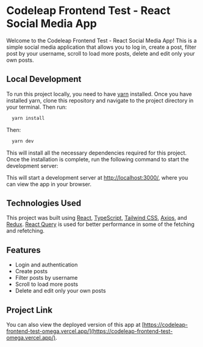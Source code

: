 # Codeleap Frontend Test - React Social Media App

Welcome to the Codeleap Frontend Test - React Social Media App! This is a simple social media application that allows you to log in, create a post, filter post by your username, scroll to load more posts, delete and edit only your own posts.

## Local Development

To run this project locally, you need to have [yarn](https://yarnpkg.com/) installed. Once you have installed yarn, clone this repository and navigate to the project directory in your terminal. Then run:

```bash
  yarn install
```
Then: 

```bash
  yarn dev
```


This will install all the necessary dependencies required for this project. Once the installation is complete, run the following command to start the development server:


This will start a development server at [http://localhost:3000/](http://localhost:3000/), where you can view the app in your browser.

## Technologies Used

This project was built using [React](https://reactjs.org/), [TypeScript](https://www.typescriptlang.org/), [Tailwind CSS](https://tailwindcss.com/), [Axios](https://github.com/axios/axios), and [Redux](https://redux.js.org/). [React Query](https://react-query.tanstack.com/) is used for better performance in some of the fetching and refetching.

## Features

- Login and authentication
- Create posts
- Filter posts by username
- Scroll to load more posts
- Delete and edit only your own posts

## Project Link

You can also view the deployed version of this app at [https://codeleap-frontend-test-omega.vercel.app/](https://codeleap-frontend-test-omega.vercel.app/).

